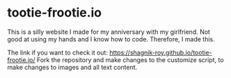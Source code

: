 # tootie-frootie.io

This is a silly website I made for my anniversary with my girlfriend. Not good at using my hands and I know how to code. Therefore, I made this.

The link if you want to check it out: https://shagnik-roy.github.io/tootie-frootie.io/
Fork the repository and make changes to the customize script, to make changes to images and all text content.
